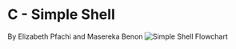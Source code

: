 # C - Simple Shell
By Elizabeth Pfachi and Masereka Benon
![Simple Shell Flowchart](https://drive.google.com/file/d/1JJdWZHREv29IiOgF6v43fOx4omJMTslq/view?usp=sharing)
